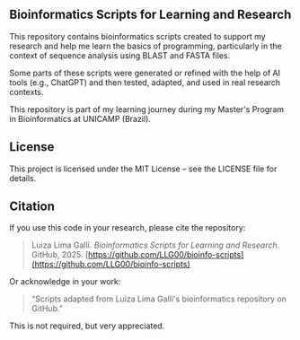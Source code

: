 ## Bioinformatics Scripts for Learning and Research

This repository contains bioinformatics scripts created to support my research and help me learn the basics of programming, particularly in the context of sequence analysis using BLAST and FASTA files.

Some parts of these scripts were generated or refined with the help of AI tools (e.g., ChatGPT) and then tested, adapted, and used in real research contexts.

This repository is part of my learning journey during my Master's Program in Bioinformatics at UNICAMP (Brazil).

## License

This project is licensed under the MIT License – see the LICENSE file for details.

## Citation

If you use this code in your research, please cite the repository:

> Luiza Lima Galli. _Bioinformatics Scripts for Learning and Research_. GitHub, 2025. [https://github.com/LLG00/bioinfo-scripts](https://github.com/LLG00/bioinfo-scripts)

Or acknowledge in your work:  
> “Scripts adapted from Luiza Lima Galli's bioinformatics repository on GitHub.”

This is not required, but very appreciated.

